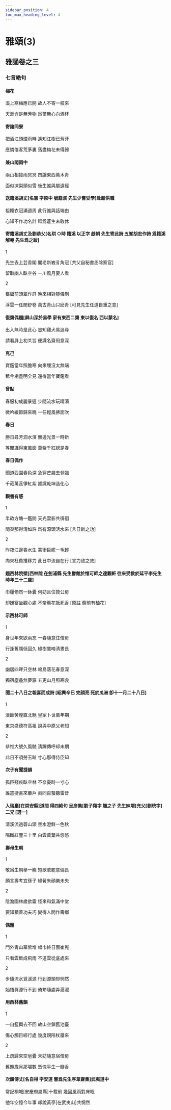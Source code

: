 ```yaml
---
sidebar_position: 4
toc_max_heading_level: 4
---
```


# 雅頌(3)

## 雅誦卷之三

### 七言絶句

 #### 梅花

溪上寒梅應已開 故人不寄一枝來

天涯豈是無芳物 爲爾無心向酒杯

#### 寄諸同寮

把酒江頭煙雨時 遙知江樹已芳菲

應憐倦客荒茅裏 落盡梅花未得歸

#### 兼山閣雨中

兩山相接雨冥冥 四牖東西萬木靑

面似凍梨頭似雪 後生誰與屬遺經

#### 送籍溪胡丈[名憲 字原中 號籍溪 先生少嘗受學]赴館供職

祖餞衣冠滿道周 此行誰與話端由

心知不作功名計 祗爲蒼生未敢休

#### 寄籍溪胡丈及劉恭父[名珙 ○時 籍溪 以正字 趍朝 先生寄此詩 五峯胡宏作詩 爲籍溪解嘲 先生爲之跋]

1

先生去上芸香閣 閣老新峩豸角冠 [共父自秘書丞除察官]

留取幽人臥空谷 一川風月要人看

2

甕牖前頭翠作屛 晩來相對靜儀刑

浮雲一任閒舒卷 萬古靑山只麽靑 [可見先生任道自重之意]

#### 復齋偶題[屛山深於易學 家有東西二齋 東以復名 西以蒙名]

出入無時是此心 豈知雞犬易追尋

請看屛上初爻旨 便識名齋用意深

#### 克己

寶鑑當年照膽寒 向來埋沒太無端

秪今垢盡明全見 還得當年寶鑑看

#### 曾點

春服初成麗景遲 步隨流水玩晴漪

微吟緩節歸來晩 一任輕風拂面吹

#### 春日

勝日尋芳泗水濱 無邊光景一時新

等閒識得東風面 萬紫千紅總是春

#### 春日偶作

聞道西園春色深 急穿芒屩去登臨

千葩萬蕊爭紅紫 誰識乾坤造化心

#### 觀書有感

1

半畝方塘一鑑開 天光雲影共徘徊

問渠那得淸如許 爲有源頭活水來 [言日新之功]

 2  

昨夜江邊春水生 蒙衝巨艦一毛輕

向來枉費推移力 此日中流自在行 [言力致之效]

#### 題西林院壁[西林院 在劍浦縣 先生嘗館於惟可師之達觀軒 往來受敎於延平李先生 時年三十二歲]

巾屨翛然一鉢囊 何妨且住贊公房

却嫌宴坐觀心處 不奈簷花抵死香 [原註 簷前有柚花]

#### 示西林可師

1

身世年來欲兩忘 一春隨意住僧房

行逢舊隱低回久 綠樹鶯啼淸晝長

 2  

幽居四畔只空林 啼鳥落花春意深

獨宿塵龕無夢寐 五更山月照寒衾

#### 聞二十八日之報喜而成詩 [紹興辛巳 完顔亮 死於瓜洲 卽十一月二十八日]

1

漢節熒煌直北馳 皇家卜世萬年期

東京盛德符高祖 說與中原父老知

2

恭惟大號久風馳 淸蹕傳呼却未期

此日不須勞玉趾 寸心那得侍臣知

#### 次子有聞捷韻

孤臣殘疾臥空林 不奈憂時一寸心

誰遣捷書來蓽戶 眞同百蟄聽雷音

#### 入瑞巖[在崇安縣]道間 得四絶句 呈彦集[劉子翔字 韞之子 先生妹壻]充父[劉珫字]二兄 [選一]

淸溪流過碧山頭 空水澄鮮一色秋

隔斷紅塵三十里 白雲黃葉共悠悠

#### 壽母生朝

1

敬爲生朝擧一觴 短歌歌罷意偏長

願言壽考宜孫子 綠鬢朱顔樂未央

2

陰澹園林歲欲霜 怪來和氣滿中堂

要知積善功夫巧 變得人間作壽鄕

#### 偶題

1

門外靑山翠紫堆 幅巾終日面崔嵬

只看雲斷成飛雨 不道雲從底處來

2

步隨流水覓溪源 行到源頭却惘然

始悟眞源行不到 倚笻隨處弄潺湲

#### 用西林舊韻

1

一自籃輿去不回 故山空鎖舊池臺

傷心觸目經行處 幾度親陪杖屨來

2

上疏歸來空皂囊 未妨隨意宿僧房

舊題歲月那堪數 慙愧平生一瓣香

#### 次韻傅丈[名自得 字安道 嘗爲先生序韋齋集]武夷道中

常記桐城[安慶府屬縣]十載前 幾回風雨對床眠

他年空憶今年事 却說黃亭[在武夷山]共惘然